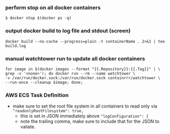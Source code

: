 ### perform stop on all docker containers
```shell 
$ docker stop $(docker ps -q)
```

### output docker build to log file and stdout (screen)
```shell
docker build --no-cache --progress=plain -t containerName . 2>&1 | tee build.log
```

### manual watchtower run to update all docker containers
```shell
for image in $(docker images --format "{{.Repository}}:{{.Tag}}" | \
grep -v '<none>'); do docker run --rm --name watchtower \
-v /var/run/docker.sock:/var/run/docker.sock containrrr/watchtower \
--run-once --cleanup $image; done;
```

### AWS ECS Task Definition
- make sure to set the root file system in all containers to read only via ```"readonlyRootFilesystem": true,```
  - this is set in JSON immediately above ```"logConfiguration": {```
  - note the trailing comma, make sure to include that for the JSON to valiate.
